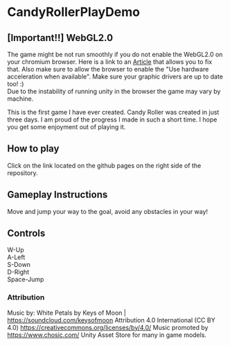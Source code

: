 # CandyRollerPlayDemo

## [Important!!] WebGL2.0

The game might be not run smoothly if you do not enable the WebGL2.0 on your chromium browser. Here is a link to an [Article](https://www.interplaylearning.com/en/help/how-to-enable-webgl-in-chrome) that allows you to fix that. Also make sure to allow the browser to enable the "Use hardware acceleration when available".
Make sure your graphic drivers are up to date too! :)
</br>
Due to the instability of running unity in the browser the game may vary by machine. 

This is the first game I have ever created. Candy Roller was created in just three days. I am proud of the progress I made in such a short time. I hope you get some enjoyment out of playing it.


## How to play
Click on the link located on the github pages on the right side of the repository.

## Gameplay Instructions
Move and jump your way to the goal, avoid any obstacles in your way!

## Controls
W-Up
</br>
A-Left
</br>
S-Down
</br>
D-Right
</br>
Space-Jump
</br>
### Attribution
Music by: White Petals by Keys of Moon | https://soundcloud.com/keysofmoon Attribution 4.0 International (CC BY 4.0) https://creativecommons.org/licenses/by/4.0/ Music promoted by https://www.chosic.com/ Unity Asset Store for many in game models.
